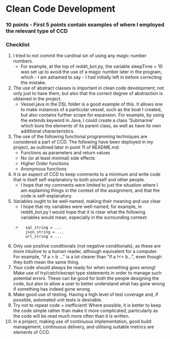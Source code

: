 # Clean Code Development 


### 10 points - First 5 points contain examples of where I employed the relevant type of CCD

### Checklist

1. I tried to not commit the cardinal sin of using any magic number numbers.
    * For example, at the top of reddit_bot.py, the variable sleepTime = 10 was set up to avoid the use of a magic number later in the program, which - I am ashamed to say - I had initially left in before correcting the mistake.
2. The use of abstract classes is important in clean code development; not only just to have them, but also that the correct degree of abstraction is obtained in the project.
    * Vessel.java in the DSL folder is a good example of this. It allows one to make instances of a particular vessel, such as the boat I created, but also contains further scope for expansion. For example, by using the extends keyword in Java, I could create a class 'Submarine' which bore the elements of its parent class, as well as have its own additional characteristics.
3. The use of the following functional programming techniques are considered a part of CCD. The following have been deployed in my project, as outlined later in point 11 of README.md:
    * Functions as parameters and return values
    * No (or at least minimal) side effects
    * Higher Order functions
    * Anonymous functions
4. It is an aspect of CCD to keep comments to a minimum and write code that is itself self-explanatory to both yourself and other people.
    * I hope that my comments were limited to just the situation where I am explaining things in the context of the assignment, and that the code is self-explanatory.
5. Variables ought to be well-named, making their meaning and use clear
    * I hope that my variables were well-named; for example, in reddit_bot.py I would hope that it is clear what the following variables would mean, especially in the surrounding context:
    *       sql_string = ...
            json_string = ...
            url_string = ...

6. Only use positive conditionals (not negative conditionals), as these are more intuitive to a human reader, although equivalent for a computer. For example, "if a > b ..." is a lot clearer than "if a !<= b...", even though they both mean the same thing.
7. Your code should always be ready for when something goes wrong! Make use of try/catch/except type statements in order to manage such potential errors. These can be good for both the people designing the code, but also to allow a user to better understand what has gone wrong if something has indeed gone wrong.
8. Make good use of testing. Having a high level of test coverage and, if possible, automated unit tests is desirable.
9. Try not to repeat code = inefficient! Where possible, it is better to keep the code simple rather than make it more complicated, particularly as the code will be read much more often than it is written.
10. In a project, making use of continuous implementation, good build management, continuous delivery, and utilising suitable metrics are elements of CCD.
